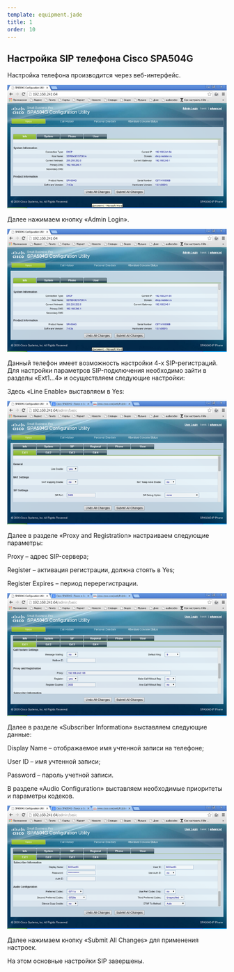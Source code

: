 ```yaml
--- 
template: equipment.jade
title: 1
order: 10
---
```


## Настройка SIP телефона Cisco SPA504G
Настройка телефона производится через веб-интерфейс.

![](1.png)

Далее нажимаем кнопку «Admin Login».

![](2.png)

Данный телефон имеет возможность настройки 4-х SIP-регистраций. Для настройки параметров SIP-подключения необходимо зайти в разделы «Ext1…4» и осуществляем следующие настройки:

Здесь «Line Enable» выставляем в Yes:

![](3.png)

Далее в разделе «Proxy and Registration» настраиваем следующие параметры:

Proxy – адрес SIP-сервера;

Register – активация регистрации, должна стоять в Yes;

Register Expires – период перерегистрации.

![](4.png)

Далее в разделе «Subscriber Information» выставляем следующие данные:

Display Name – отображаемое имя учтенной записи на телефоне;

User ID – имя учтенной записи;

Password – пароль учетной записи.

В разделе «Audio Configuration» выставляем необходимые приоритеты и параметры кодеков.

![](5.png)

Далее нажимаем кнопку «Submit All Changes» для применения настроек.

На этом основные настройки SIP завершены.